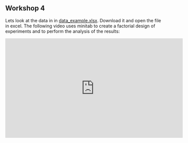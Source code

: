 ## Workshop 4 

Lets look at the data in in [data_example.xlsx](/Week_2/Workshop_4/data_example.xlsx). Download it and open the file in excel. The following video uses minitab to create a factorial design of experiments and to perform the analysis of the results: 


<iframe width="560" height="315" src="https://www.youtube.com/embed/v3Epk5de8MQ" title="YouTube video player" frameborder="0" allow="accelerometer; autoplay; clipboard-write; encrypted-media; gyroscope; picture-in-picture; web-share" allowfullscreen></iframe>




